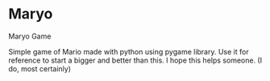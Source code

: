 # Maryo
Maryo Game

Simple game of Mario made with python using pygame library.
Use it for reference to start a bigger and better than this.
I hope this helps someone. (I do, most certainly)

